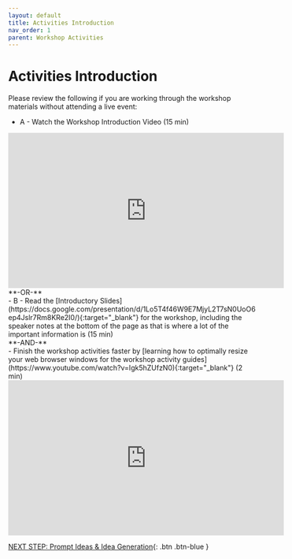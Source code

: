 ```yaml
---
layout: default
title: Activities Introduction
nav_order: 1
parent: Workshop Activities
---
```

# Activities Introduction

Please review the following if you are working through the workshop materials without attending a live event:
- A - Watch the Workshop Introduction Video (15 min)<br>
<iframe width="560" height="315" src="https://www.youtube.com/embed/-88S0CoNGp8" title="YouTube video player" frameborder="0" allow="accelerometer; autoplay; clipboard-write; encrypted-media; gyroscope; picture-in-picture" allowfullscreen></iframe>
**-OR-**<br>
- B - Read the [Introductory Slides](https://docs.google.com/presentation/d/1Lo5T4f46W9E7MjyL2T7sN0UoO6ep4Jslr7Rm8KRe2I0/){:target="_blank"} for the workshop, including the speaker notes at the bottom of the page as that is where a lot of the important information is (15 min)<br>
**-AND-**<br>
- Finish the workshop activities faster by [learning how to optimally resize your web browser windows for the workshop activity guides](https://www.youtube.com/watch?v=Igk5hZUfzN0){:target="_blank"} (2 min)<br>
<iframe width="560" height="315" src="https://www.youtube.com/embed/Igk5hZUfzN0" title="YouTube video player" frameborder="0" allow="accelerometer; autoplay; clipboard-write; encrypted-media; gyroscope; picture-in-picture" allowfullscreen></iframe>

[NEXT STEP: Prompt Ideas & Idea Generation](1-prompt-ideas.html){: .btn .btn-blue }

